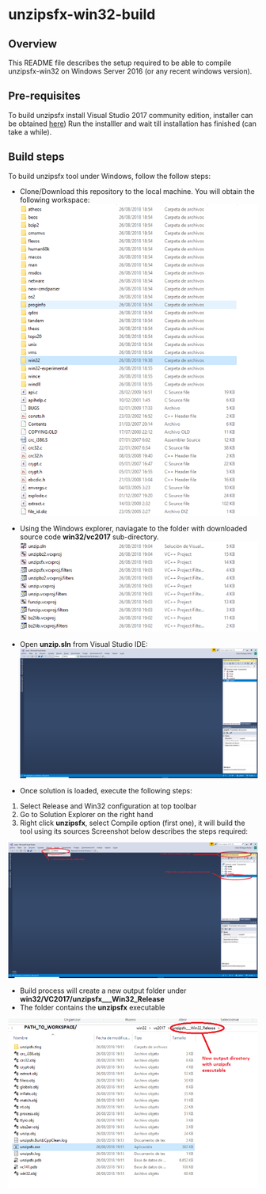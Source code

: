 # unzipsfx-win32-build

## Overview

This README file describes the setup required to be able to compile unzipsfx-win32 on Windows Server 2016 (or any recent windows version).  

## Pre-requisites

To build unzipsfx install Visual Studio 2017 community edition, installer can be obtained [here](https://aka.ms/vs/15/release/vs_community.exe))
Run the installler and wait till installation has finished (can take a while).  

## Build steps

To build unzipsfx tool under Windows, follow the follow steps:

* Clone/Download this repository to the local machine. You will obtain the following workspace: 
![unzipsfx workspace](./win32/images/initial_workspace.png)  

* Using the Windows explorer, naviagate to the folder with downloaded source code **win32/vc2017** sub-directory.   
![unzipsfx win32 V2017 folder](./win32/images/win32_VS2017_workspace.png)  

* Open **unzip.sln** from Visual Studio IDE:
![unzipsfx win32 V2017 folder](./win32/images/unzipsfx_visual_studio_main_window.png)  

* Once solution is loaded, execute the following steps:
1. Select Release and Win32 configuration at top toolbar
2. Go to Solution Explorer on the right hand
3. Right click **unzipsfx**, select Compile option (first one), it will build the tool using its sources
Screenshot below describes the steps required:  

![unzipsfx win32 V2017 folder](./win32/images/unzipsfx_visual_studio_build_menu.png)  

* Build process will create a new output folder under **win32/VC2017/unzipsfx___Win32_Release**
* The folder contains the **unzipsfx** executable 

![unzipsfx win32 V2017 folder](./win32/images/unzipsfx_output_directory_with_binary.png)  
  

